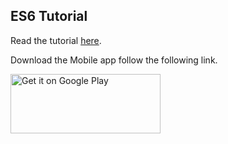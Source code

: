 ## ES6 Tutorial

Read the tutorial [here](https://saravanakumargn.github.io/es6-tutorial/).

Download the Mobile app follow the following link.

<a href='https://play.google.com/store/apps/details?id=org.saravanakumar.es6&utm_source=global_co&utm_medium=prtnr&utm_content=Mar2515&utm_campaign=PartBadge&pcampaignid=MKT-Other-global-all-co-prtnr-py-PartBadge-Mar2515-1'>
									<img alt='Get it on Google Play' src='https://play.google.com/intl/en_us/badges/images/generic/en_badge_web_generic.png' width="240px" height="95px" />
									</a>
